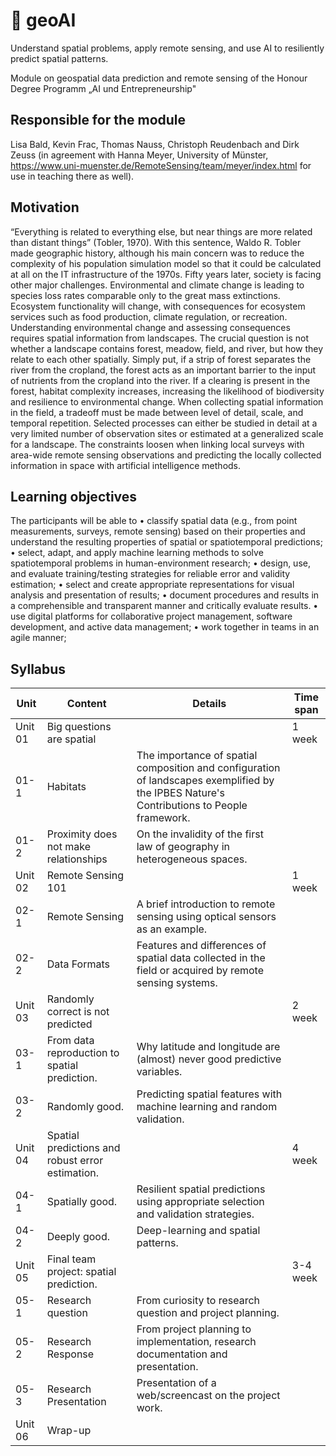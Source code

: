 # :construction: geoAI
Understand spatial problems, apply remote sensing, and use AI to resiliently predict spatial patterns.

Module on geospatial data prediction and remote sensing of the Honour Degree Programm „AI und Entrepreneurship"

## Responsible for the module
Lisa Bald, Kevin Frac, Thomas Nauss, Christoph Reudenbach and Dirk Zeuss (in agreement with Hanna Meyer, University of Münster, https://www.uni-muenster.de/RemoteSensing/team/meyer/index.html for use in teaching there as well).  

## Motivation
“Everything is related to everything else, but near things are more related than distant things” (Tobler, 1970). With this sentence, Waldo R. Tobler made geographic history, although his main concern was to reduce the complexity of his population simulation model so that it could be calculated at all on the IT infrastructure of the 1970s.
Fifty years later, society is facing other major challenges. Environmental and climate change is leading to species loss rates comparable only to the great mass extinctions. Ecosystem functionality will change, with consequences for ecosystem services such as food production, climate regulation, or recreation.
Understanding environmental change and assessing consequences requires spatial information from landscapes. The crucial question is not whether a landscape contains forest, meadow, field, and river, but how they relate to each other spatially. Simply put, if a strip of forest separates the river from the cropland, the forest acts as an important barrier to the input of nutrients from the cropland into the river. If a clearing is present in the forest, habitat complexity increases, increasing the likelihood of biodiversity and resilience to environmental change. 
When collecting spatial information in the field, a tradeoff must be made between level of detail, scale, and temporal repetition. Selected processes can either be studied in detail at a very limited number of observation sites or estimated at a generalized scale for a landscape. The constraints loosen when linking local surveys with area-wide remote sensing observations and predicting the locally collected information in space with artificial intelligence methods.


## Learning objectives
The participants will be able to
•	classify spatial data (e.g., from point measurements, surveys, remote sensing) based on their properties and understand the resulting properties of spatial or spatiotemporal predictions;
•	select, adapt, and apply machine learning methods to solve spatiotemporal problems in human-environment research;
•	design, use, and evaluate training/testing strategies for reliable error and validity estimation;
•	select and create appropriate representations for visual analysis and presentation of results;
•	document procedures and results in a comprehensible and transparent manner and critically evaluate results.
•	use digital platforms for collaborative project management, software development, and active data management;
•	work together in teams in an agile manner;


## Syllabus
| Unit | Content | Details | Time span |
|------|---------|---------|-----------|
| Unit  01 | Big questions are spatial | | 1 week | 
| 01-1 | Habitats | The importance of spatial composition and configuration of landscapes exemplified by the IPBES Nature's Contributions to People framework. | 
| 01-2 | Proximity does not make relationships | On the invalidity of the first law of geography in heterogeneous spaces.
| Unit  02 | Remote Sensing 101 | |  1 week |
| 02-1 | Remote Sensing | A brief introduction to remote sensing using optical sensors as an example. | 
| 02-2 | Data Formats | Features and differences of spatial data collected in the field or acquired by remote sensing systems. | 
| Unit  03 | Randomly correct is not predicted | |  2 week |
| 03-1 | From data reproduction to spatial prediction. | Why latitude and longitude are (almost) never good predictive variables. | 
| 03-2 | Randomly good. | Predicting spatial features with machine learning and random validation. | 
| Unit  04 | Spatial predictions and robust error estimation. | | 4 week |
| 04-1 | Spatially good. | Resilient spatial predictions using appropriate selection and validation strategies. | 
| 04-2 | Deeply good. | Deep-learning and spatial patterns. | 
| Unit  05 | Final team project: spatial prediction. | | 3-4 week |
| 05-1 | Research question | From curiosity to research question and project planning. | 
| 05-2 | Research Response | From project planning to implementation, research documentation and presentation. | 
| 05-3 | Research Presentation | Presentation of a web/screencast on the project work. | 
| Unit  06 | Wrap-up | 
